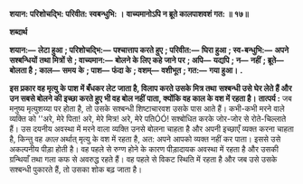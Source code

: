 **शयान: परिशोचद्भि: परिवीत: स्वबन्धुभि: ।** **वाच्यमानोऽपि न ब्रूते कालपाशवशं गत: ॥ १७॥** 

**शब्दार्थ** 

**शयान:—** **लेटा हुआ** **; परिशोचद्भि:—** **पश्चात्ताप करते हुए** **; परिवीत:—** **घिरा हुआ** **; स्व-बन्धुभि:—** **अपने सश्बन्धियों** **तथा मित्रों से** **; वाच्यमान:—** **बोलने के लिए कहे जाने पर** **; अपि—** **यद्यपि** **; न—** **नहीं** **; ब्रूते—** **बोलता है** **; काल—** **समय** **के** **; पाश—** **फंदा के** **; वशम्—** **वशीभूत** **; गत:—** **गया हुआ।** **.** 

**इस प्रकार वह मृत्यु के पाश में बँधकर लेट जाता है, विलाप करते उसके मित्र तथा** **सश्बन्धी उसे घेर लेते हैं और उन सबसे बोलने की इच्छा करते हुए भी वह बोल नहीं** **पाता, क्योंकि वह काल के वश में रहता है।** **तात्पर्य :** जब मनुष्य मृत्युशय्या पर होता है, तो उसके सश्बन्धी शिष्टाचारवश उसके पास आते हैं। कभी-कभी मरने वाले व्यक्ति को ''अरे, मेरे पिता! अरे, मेरे मित्र! अरे, मेरे पतिÓÓ! सश्बोधित करके जोर-जोर से रोते-चिल्लाते हैं। उस दयनीय अवस्था में मरने वाला व्यक्ति उनसे बोलना चाहता है और अपनी इच्छाएँ व्यक्त करना चाहता है, किन्तु वह *काल* अर्थात् मृत्यु के वश में रहता है, अत: अपने आपको व्यक्त नहीं कर पाता। इससे उसे अकल्पनीय पीड़ा होती है। वह पहले से रुग्ण होने के कारण पीड़ादायक अवस्था में रहता है और उसकी ग्रन्थियाँ तथा गला कफ से अवरुद्ध रहते हैं। वह पहले से विकट स्थिति में रहता है और जब उसे उसके सश्बन्धी पुकारते हैं, तो उसका शोक बढ़ जाता है।  